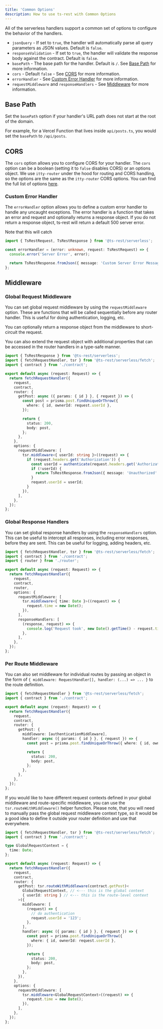 ```yaml
---
title: 'Common Options'
description: How to use ts-rest with Common Options
---
```


All of the serverless handlers support a common set of options to configure the behavior of the handlers.

- `jsonQuery` - If set to `true`, the handler will automatically parse all query parameters as JSON values. Default is `false`.
- `responseValidation` - If set to `true`, the handler will validate the response body against the contract. Default is `false`.
- `basePath` - The base path for the handler. Default is `/`. See [Base Path](#base-path) for more information.
- `cors` - Default `false` - See [CORS](#cors) for more information.
- `errorHandler` - See [Custom Error Handler](#custom-error-handler) for more information.
- `requestMiddleware` and `responseHandlers` - See [Middleware](#middleware) for more information.

## Base Path

Set the `basePath` option if your handler's URL path does not start at the root of the domain.

For example, for a Vercel Function that lives inside `api/posts.ts`, you would set the `basePath` to `/api/posts`.

## CORS

The `cors` option allows you to configure CORS for your handler. The `cors` option can be a boolean (setting it to `false` disables CORS) or an options object.
We use `itty-router` under the hood for routing and CORS handling, so the options are the same as the `itty-router` CORS options. You can find the full list of options [here](https://itty.dev/itty-router/cors#corsoptions).

### Custom Error Handler

The `errorHandler` option allows you to define a custom error handler to handle any uncaught exceptions. The error handler is a function that takes an error and request and optionally returns a response object.
If you do not return a response object, ts-rest will return a default 500 server error.

Note that this will catch

```typescript
import { TsRestRequest, TsRestResponse } from '@ts-rest/serverless';

const errorHandler = (error: unknown, request: TsRestRequest) => {
  console.error('Server Error', error);

  return TsRestResponse.fromJson({ message: 'Custom Server Error Message' }, { status: 500 });
};
```

## Middleware

### Global Request Middleware

You can set global request middleware by using the `requestMiddleware` option.
These are functions that will be called sequentially before any router handler. This is useful for doing authentication, logging, etc.

You can optionally return a response object from the middleware to short-circuit the request.

You can also extend the request object with additional properties that can be accessed in the router handlers in a type-safe manner.

```typescript
import { TsRestResponse } from '@ts-rest/serverless';
import { fetchRequestHandler, tsr } from '@ts-rest/serverless/fetch';
import { contract } from './contract';

export default async (request: Request) => {
  return fetchRequestHandler({
    request,
    contract,
    router: {
      getPost: async ({ params: { id } }, { request }) => {
        const post = prisma.post.findUniqueOrThrow({
          where: { id, ownerId: request.userId },
        });

        return {
          status: 200,
          body: post,
        };
      },
    },
    options: {
      requestMiddleware: [
        tsr.middleware<{ userId: string }>((request) => {
          if (request.headers.get('Authorization')) {
            const userId = authenticate(request.headers.get('Authorization'));
            if (!userId) {
              return TsRestResponse.fromJson({ message: 'Unauthorized' }, { status: 401 });
            }
            request.userId = userId;
          }
        }),
      ],
    },
  });
};
```

### Global Response Handlers

You can set global response handlers by using the `responseHandlers` option. This can be useful to intercept all responses, including error responses, before they are sent.
This can be useful for logging, adding headers, etc.

```typescript
import { fetchRequestHandler, tsr } from '@ts-rest/serverless/fetch';
import { contract } from './contract';
import { router } from './router';

export default async (request: Request) => {
  return fetchRequestHandler({
    request,
    contract,
    router,
    options: {
      requestMiddleware: [
        tsr.middleware<{ time: Date }>((request) => {
          request.time = new Date();
        }),
      ],
      responseHandlers: [
        (response, request) => {
          console.log('Request took', new Date().getTime() - request.time.getTime(), 'ms');
        },
      ],
    },
  });
};
```

### Per Route Middleware

You can also set middleware for individual routes by passing an object in the form of `{ middleware: RequestHandler[], handler: (...) => ... }` to the route definition.

```typescript
import { fetchRequestHandler } from '@ts-rest/serverless/fetch';
import { contract } from './contract';

export default async (request: Request) => {
  return fetchRequestHandler({
    request,
    contract,
    router: {
      getPost: {
        middleware: [authenticationMiddleware],
        handler: async ({ params: { id } }, { request }) => {
          const post = prisma.post.findUniqueOrThrow({ where: { id, ownerId: request.userId } });

          return {
            status: 200,
            body: post,
          };
        },
      },
    },
  });
};
```

If you would like to have different request contexts defined in your global middleware and route-specific middleware,
you can use the `tsr.routeWithMiddleware()` helper function.
Please note, that you will need to manually pass the global request middleware context type,
so it would be a good idea to define it outside your router definition and use that everywhere.

```typescript
import { fetchRequestHandler, tsr } from '@ts-rest/serverless/fetch';
import { contract } from './contract';

type GlobalRequestContext = {
  time: Date;
};

export default async (request: Request) => {
  return fetchRequestHandler({
    request,
    contract,
    router: {
      getPost: tsr.routeWithMiddleware(contract.getPost)<
        GlobalRequestContext, // <--- this is the global context
        { userId: string } // <--- this is the route-level context
      >({
        middleware: [
          (request) => {
            // do authentication
            request.userId = '123';
          },
        ],
        handler: async ({ params: { id } }, { request }) => {
          const post = prisma.post.findUniqueOrThrow({
            where: { id, ownerId: request.userId },
          });

          return {
            status: 200,
            body: post,
          };
        },
      }),
    },
    options: {
      requestMiddleware: [
        tsr.middleware<GlobalRequestContext>((request) => {
          request.time = new Date();
        }),
      ],
    },
  });
};
```
